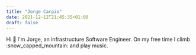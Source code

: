 ```yaml
---
title: "Jorge Carpio"
date: 2021-12-12T21:45:35+01:00
draft: false
---
```


Hi :wave: I'm Jorge, an infrastructure Software Engineer.
On my free time I climb :snow_capped_mountain: and play music.
